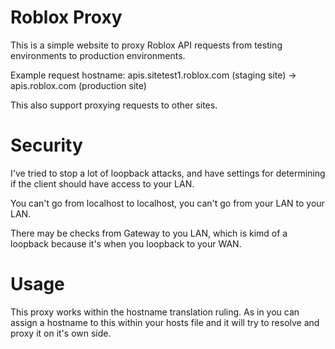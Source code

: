 # Roblox Proxy
This is a simple website to proxy Roblox API requests from testing environments to production environments.

Example request hostname:   apis.sitetest1.roblox.com (staging site)
                        ->  apis.roblox.com (production site)

This also support proxying requests to other sites.

# Security
I've tried to stop a lot of loopback attacks, and have settings for determining if the client should have access to your LAN.

You can't go from localhost to localhost, you can't go from your LAN to your LAN.

There may be checks from Gateway to you LAN, which is kimd of a loopback because it's when you loopback to your WAN.

# Usage
This proxy works within the hostname translation ruling. As in you can assign a hostname to this within your hosts file and it will try to resolve and proxy it on it's own side.